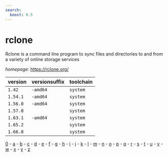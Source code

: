 ```yaml
---
search:
  boost: 0.5
---
```

# rclone

Rclone is a command line program to sync files and directories to and from  a variety of online storage services

*homepage*: <https://rclone.org/>

version | versionsuffix | toolchain
--------|---------------|----------
``1.42`` | ``-amd64`` | ``system``
``1.54.1`` | ``-amd64`` | ``system``
``1.56.0`` | ``-amd64`` | ``system``
``1.57.0`` |  | ``system``
``1.63.1`` | ``-amd64`` | ``system``
``1.65.2`` |  | ``system``
``1.66.0`` |  | ``system``

[0](../0/index.md) - [a](../a/index.md) - [b](../b/index.md) - [c](../c/index.md) - [d](../d/index.md) - [e](../e/index.md) - [f](../f/index.md) - [g](../g/index.md) - [h](../h/index.md) - [i](../i/index.md) - [j](../j/index.md) - [k](../k/index.md) - [l](../l/index.md) - [m](../m/index.md) - [n](../n/index.md) - [o](../o/index.md) - [p](../p/index.md) - [q](../q/index.md) - [r](../r/index.md) - [s](../s/index.md) - [t](../t/index.md) - [u](../u/index.md) - [v](../v/index.md) - [w](../w/index.md) - [x](../x/index.md) - [y](../y/index.md) - [z](../z/index.md)

